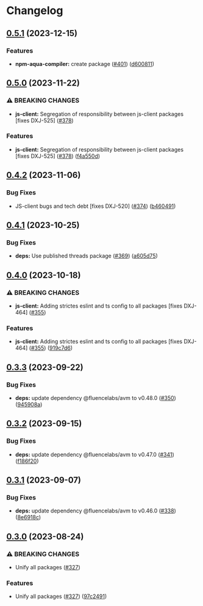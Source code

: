 # Changelog

## [0.5.1](https://github.com/fluencelabs/js-client/compare/marine-worker-v0.5.0...marine-worker-v0.5.1) (2023-12-15)


### Features

* **npm-aqua-compiler:** create package  ([#401](https://github.com/fluencelabs/js-client/issues/401)) ([d600811](https://github.com/fluencelabs/js-client/commit/d6008110cf0ecaf23a63cfef0bb3f786a6eb0937))

## [0.5.0](https://github.com/fluencelabs/js-client/compare/marine-worker-v0.4.2...marine-worker-v0.5.0) (2023-11-22)


### ⚠ BREAKING CHANGES

* **js-client:** Segregation of responsibility between js-client packages [fixes DXJ-525] ([#378](https://github.com/fluencelabs/js-client/issues/378))

### Features

* **js-client:** Segregation of responsibility between js-client packages [fixes DXJ-525] ([#378](https://github.com/fluencelabs/js-client/issues/378)) ([f4a550d](https://github.com/fluencelabs/js-client/commit/f4a550dd226846dfc2ade1ccc35a286dc3be2fed))

## [0.4.2](https://github.com/fluencelabs/js-client/compare/marine-worker-v0.4.1...marine-worker-v0.4.2) (2023-11-06)


### Bug Fixes

* JS-client bugs and tech debt [fixes DXJ-520] ([#374](https://github.com/fluencelabs/js-client/issues/374)) ([b460491](https://github.com/fluencelabs/js-client/commit/b460491fbd0d07e3507a6c70f162014580c6d6da))

## [0.4.1](https://github.com/fluencelabs/js-client/compare/marine-worker-v0.4.0...marine-worker-v0.4.1) (2023-10-25)


### Bug Fixes

* **deps:** Use published threads package ([#369](https://github.com/fluencelabs/js-client/issues/369)) ([a605d75](https://github.com/fluencelabs/js-client/commit/a605d757f9ddf0cb9cb98ef30a88d1c696de3c89))

## [0.4.0](https://github.com/fluencelabs/js-client/compare/marine-worker-v0.3.3...marine-worker-v0.4.0) (2023-10-18)


### ⚠ BREAKING CHANGES

* **js-client:** Adding strictes eslint and ts config to all packages [fixes DXJ-464] ([#355](https://github.com/fluencelabs/js-client/issues/355))

### Features

* **js-client:** Adding strictes eslint and ts config to all packages [fixes DXJ-464] ([#355](https://github.com/fluencelabs/js-client/issues/355)) ([919c7d6](https://github.com/fluencelabs/js-client/commit/919c7d6ea1e9c153ff7a367873c85fb36624125d))

## [0.3.3](https://github.com/fluencelabs/js-client/compare/marine-worker-v0.3.2...marine-worker-v0.3.3) (2023-09-22)

### Bug Fixes

- **deps:** update dependency @fluencelabs/avm to v0.48.0 ([#350](https://github.com/fluencelabs/js-client/issues/350)) ([945908a](https://github.com/fluencelabs/js-client/commit/945908a992976f2ad953bcaa3918741f890ffeeb))

## [0.3.2](https://github.com/fluencelabs/js-client/compare/marine-worker-v0.3.1...marine-worker-v0.3.2) (2023-09-15)

### Bug Fixes

- **deps:** update dependency @fluencelabs/avm to v0.47.0 ([#341](https://github.com/fluencelabs/js-client/issues/341)) ([f186f20](https://github.com/fluencelabs/js-client/commit/f186f209366c29f12e6677e03564ee2fa14b51ae))

## [0.3.1](https://github.com/fluencelabs/js-client/compare/marine-worker-v0.3.0...marine-worker-v0.3.1) (2023-09-07)

### Bug Fixes

- **deps:** update dependency @fluencelabs/avm to v0.46.0 ([#338](https://github.com/fluencelabs/js-client/issues/338)) ([8e6918c](https://github.com/fluencelabs/js-client/commit/8e6918c4da5bc4cdfe1c840312f477d782d9ca20))

## [0.3.0](https://github.com/fluencelabs/js-client/compare/marine-worker-v0.2.10...marine-worker-v0.3.0) (2023-08-24)

### ⚠ BREAKING CHANGES

- Unify all packages ([#327](https://github.com/fluencelabs/js-client/issues/327))

### Features

- Unify all packages ([#327](https://github.com/fluencelabs/js-client/issues/327)) ([97c2491](https://github.com/fluencelabs/js-client/commit/97c24918d84b34e7ac58337838dc8343cbd44b19))
